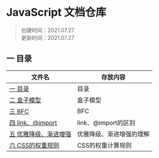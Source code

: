 # JavaScript 文档仓库  
>创建时间：2021.07.27  
>更新时间：2021.07.27

## <a name="chapter-one" id="chapter-one"></a>一 目录

| 文件名             | 存放内容                           |
| ------------------ | --------------------------------  |
| [一 目录](#chapter-one)            | 目录            |
| [二 盒子模型](#chapter-two)        | 盒子模型         |
| [三 BFC](#chapter-three)        | BFC         |
| [四 link、@import](#chapter-four)   | link、@import的区别         |
| [五 优雅降级、渐进增强](#chapter-five)   | 优雅降级、渐进增强的理解        |
| [六 CSS的权重规则](#chapter-six)   | CSS的权重计算规则        |

